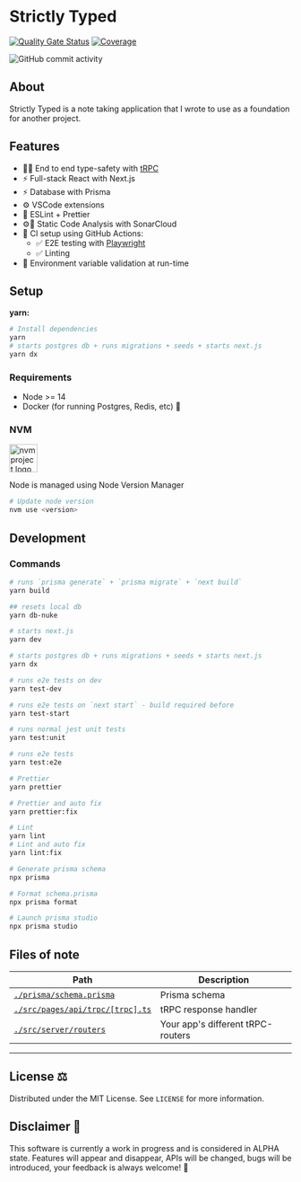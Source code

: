 # Strictly Typed

[![Quality Gate Status](https://sonarcloud.io/api/project_badges/measure?project=HarrisFauntleroy_strictly-typed&metric=alert_status&token=860a8756475620164e037094ae1fa07d580488b9)](https://sonarcloud.io/summary/new_code?id=HarrisFauntleroy_strictly-typed) [![Coverage](https://sonarcloud.io/api/project_badges/measure?project=HarrisFauntleroy_strictly-typed&metric=coverage&token=860a8756475620164e037094ae1fa07d580488b9)](https://sonarcloud.io/summary/new_code?id=HarrisFauntleroy_strictly-typed)

![GitHub commit activity](https://img.shields.io/github/commit-activity/m/HarrisFauntleroy/strictly-typed&style=for-the-badge)

## About

Strictly Typed is a note taking application that I wrote to use as a foundation for another project.

## Features

- 🧙‍♂️ End to end type-safety with [tRPC](https://trpc.io)
- ⚡ Full-stack React with Next.js
- ⚡ Database with Prisma
- ⚙️ VSCode extensions
- 🎨 ESLint + Prettier
- ⚙💖 Static Code Analysis with SonarCloud
- 💚 CI setup using GitHub Actions:
  - ✅ E2E testing with [Playwright](https://playwright.dev/)
  - ✅ Linting
- 🔐 Environment variable validation at run-time

## Setup

**yarn:**

```sh
# Install dependencies
yarn
# starts postgres db + runs migrations + seeds + starts next.js
yarn dx
```

### Requirements

- Node >= 14
- Docker (for running Postgres, Redis, etc) 🐳

### **NVM**

<a href="https://github.com/nvm-sh/logos"><img alt="nvm project logo" src="https://raw.githubusercontent.com/nvm-sh/logos/HEAD/nvm-logo-color.svg" height="50" /></a>

Node is managed using Node Version Manager

```sh
# Update node version
nvm use <version>
```

## Development

### Commands

```sh
# runs `prisma generate` + `prisma migrate` + `next build`
yarn build

## resets local db
yarn db-nuke

# starts next.js
yarn dev

# starts postgres db + runs migrations + seeds + starts next.js
yarn dx

# runs e2e tests on dev
yarn test-dev

# runs e2e tests on `next start` - build required before
yarn test-start

# runs normal jest unit tests
yarn test:unit

# runs e2e tests
yarn test:e2e

# Prettier
yarn prettier

# Prettier and auto fix
yarn prettier:fix

# Lint
yarn lint
# Lint and auto fix
yarn lint:fix

# Generate prisma schema
npx prisma

# Format schema.prisma
npx prisma format

# Launch prisma studio
npx prisma studio
```

## Files of note

<table>
  <thead>
    <tr>
      <th>Path</th>
      <th>Description</th>
    </tr>
  </thead>
  <tbody>
    <tr>
      <td><a href="./prisma/schema.prisma"><code>./prisma/schema.prisma</code></a></td>
      <td>Prisma schema</td>
    </tr>
    <tr>
      <td><a href="./src/pages/api/trpc/[trpc].ts"><code>./src/pages/api/trpc/[trpc].ts</code></a></td>
      <td>tRPC response handler</td>
    </tr>
    <tr>
      <td><a href="./src/server/routers"><code>./src/server/routers</code></a></td>
      <td>Your app's different tRPC-routers</td>
    </tr>
  </tbody>
</table>

---

<!-- LICENSE -->

## **License** ⚖️

Distributed under the MIT License. See `LICENSE` for more information.

<!-- DISCLAIMER -->

## **Disclaimer** 🚨

This software is currently a work in progress and is considered in ALPHA state. Features will appear and disappear, APIs will be changed, bugs will be introduced, your feedback is always welcome! 🚧
